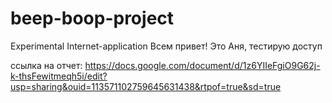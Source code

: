 # beep-boop-project
Experimental Internet-application
Всем привет!
Это Аня, тестирую доступ

ссылка на отчет:
https://docs.google.com/document/d/1z6YIIeFgiO9G62j-k-thsFewitmeqh5i/edit?usp=sharing&ouid=113571102759645631438&rtpof=true&sd=true
